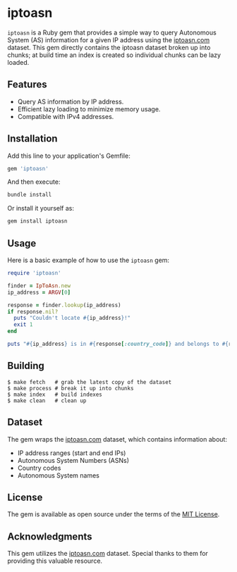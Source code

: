 # iptoasn

`iptoasn` is a Ruby gem that provides a simple way to query Autonomous System (AS) information for a given IP address using the [iptoasn.com](https://iptoasn.com) dataset. This gem directly contains the iptoasn dataset broken up into chunks; at build time an index is created so individual chunks can be lazy loaded.

## Features

- Query AS information by IP address.
- Efficient lazy loading to minimize memory usage.
- Compatible with IPv4 addresses.

## Installation

Add this line to your application's Gemfile:

```ruby
gem 'iptoasn'
```

And then execute:

```bash
bundle install
```

Or install it yourself as:

```bash
gem install iptoasn
```

## Usage

Here is a basic example of how to use the `iptoasn` gem:

```ruby
require 'iptoasn'

finder = IpToAsn.new
ip_address = ARGV[0]

response = finder.lookup(ip_address)
if response.nil?
  puts "Couldn't locate #{ip_address}!"
  exit 1
end

puts "#{ip_address} is in #{response[:country_code]} and belongs to #{response[:as_name]}"
```

## Building

```shell
$ make fetch   # grab the latest copy of the dataset
$ make process # break it up into chunks
$ make index   # build indexes
$ make clean   # clean up
```

## Dataset

The gem wraps the [iptoasn.com](https://iptoasn.com) dataset, which contains information about:
- IP address ranges (start and end IPs)
- Autonomous System Numbers (ASNs)
- Country codes
- Autonomous System names

## License

The gem is available as open source under the terms of the [MIT License](https://opensource.org/licenses/MIT).

## Acknowledgments

This gem utilizes the [iptoasn.com](https://iptoasn.com) dataset. Special thanks to them for providing this valuable resource.
